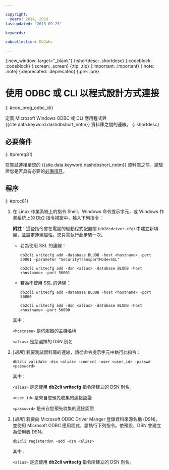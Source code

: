 ```yaml
---

copyright:
  years: 2014, 2019
lastupdated: "2018-09-25"

keywords:

subcollection: Db2whc

---
```


<!-- Attribute definitions --> 
{:new_window: target="_blank"}
{:shortdesc: .shortdesc}
{:codeblock: .codeblock}
{:screen: .screen}
{:tip: .tip}
{:important: .important}
{:note: .note}
{:deprecated: .deprecated}
{:pre: .pre}

# 使用 ODBC 或 CLI 以程式設計方式連接
{: #con_prog_odbc_cli}

定義 Microsoft Windows ODBC 或 CLI 應用程式與 {{site.data.keyword.dashdbshort_notm}} 資料庫之間的連線。
{: shortdesc}

## 必要條件
{: #prereq81}

在嘗試連接至您的 {{site.data.keyword.dashdbshort_notm}} 資料庫之前，請驗證您是否具有必要的[必備項目](/docs/services/Db2whc/connecting/connecting.html#prereqs)。

<!-- Before you can connect to your database, you must perform the following steps:

- [Verify prerequisites](prereqs.html), including installing driver packages, configuring your local environment, and downloading SSL certificates (if needed)
- Collect [connection information](credentials.html), including database details such as host name and port numbers, and connection credentials such as user ID and password -->

## 程序
{: #proc81}

1. 在 Linux 作業系統上的指令 Shell、Windows 命令提示字元，或 Windows 作業系統上的 Db2 指令視窗中，輸入下列指令：

   **附註**：這些指令會在電腦的驅動程式配置檔 (`db2dsdriver.cfg`) 中建立新項目，並設定連線屬性。您只需執行此步驟一次。
   
   - 若為使用 SSL 的連線：

     `db2cli writecfg add -database BLUDB -host <hostname> -port 50001 -parameter "SecurityTransportMode=SSL"`

     `db2cli writecfg add -dsn <alias> -database BLUDB -host <hostname> -port 50001`

   - 若為不使用 SSL 的連線：

     `db2cli writecfg add -database BLUDB -host <hostname> -port 50000`

     `db2cli writecfg add -dsn <alias> -database BLUDB -host <hostname> -port 50000`

   其中：

   `<hostname>` 是伺服器的主機名稱

   `<alias>` 是您選擇的 DSN 別名
    
2. [*選用*] 若要測試資料庫的連線，請從命令提示字元中執行此指令：

   `db2cli validate -dsn <alias> -connect -user <user_id> -passwd <password>`

   其中：

   `<alias>` 是您使用 **db2cli writecfg** 指令所建立的 DSN 別名。

   `<user_id>` 是來自您預先收集的連接認證

   `<password>` 是來自您預先收集的連接認證

3. [*選用*] 若要向 Microsoft ODBC Driver Manger 登錄資料來源名稱 (DSN)，並使用 Microsoft ODBC 應用程式，請執行下列指令。依預設，DSN 會建立為使用者 DSN。

   `db2cli registerdsn -add -dsn <alias>`

   其中：
        
   `<alias>` 是您使用 **db2cli writecfg** 指令所建立的 DSN 別名。




